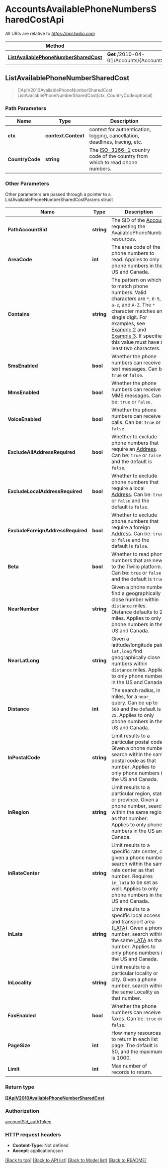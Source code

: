 # AccountsAvailablePhoneNumbersSharedCostApi

All URIs are relative to *https://api.twilio.com*

Method | HTTP request | Description
------------- | ------------- | -------------
[**ListAvailablePhoneNumberSharedCost**](AccountsAvailablePhoneNumbersSharedCostApi.md#ListAvailablePhoneNumberSharedCost) | **Get** /2010-04-01/Accounts/{AccountSid}/AvailablePhoneNumbers/{CountryCode}/SharedCost.json | 



## ListAvailablePhoneNumberSharedCost

> []ApiV2010AvailablePhoneNumberSharedCost ListAvailablePhoneNumberSharedCost(ctx, CountryCodeoptional)





### Path Parameters


Name | Type | Description
------------- | ------------- | -------------
**ctx** | **context.Context** | context for authentication, logging, cancellation, deadlines, tracing, etc.
**CountryCode** | **string** | The [ISO-3166-1](https://en.wikipedia.org/wiki/ISO_3166-1_alpha-2) country code of the country from which to read phone numbers.

### Other Parameters

Other parameters are passed through a pointer to a ListAvailablePhoneNumberSharedCostParams struct


Name | Type | Description
------------- | ------------- | -------------
**PathAccountSid** | **string** | The SID of the [Account](https://www.twilio.com/docs/iam/api/account) requesting the AvailablePhoneNumber resources.
**AreaCode** | **int** | The area code of the phone numbers to read. Applies to only phone numbers in the US and Canada.
**Contains** | **string** | The pattern on which to match phone numbers. Valid characters are `*`, `0-9`, `a-z`, and `A-Z`. The `*` character matches any single digit. For examples, see [Example 2](https://www.twilio.com/docs/phone-numbers/api/availablephonenumber-resource#local-get-basic-example-2) and [Example 3](https://www.twilio.com/docs/phone-numbers/api/availablephonenumber-resource#local-get-basic-example-3). If specified, this value must have at least two characters.
**SmsEnabled** | **bool** | Whether the phone numbers can receive text messages. Can be: `true` or `false`.
**MmsEnabled** | **bool** | Whether the phone numbers can receive MMS messages. Can be: `true` or `false`.
**VoiceEnabled** | **bool** | Whether the phone numbers can receive calls. Can be: `true` or `false`.
**ExcludeAllAddressRequired** | **bool** | Whether to exclude phone numbers that require an [Address](https://www.twilio.com/docs/usage/api/address). Can be: `true` or `false` and the default is `false`.
**ExcludeLocalAddressRequired** | **bool** | Whether to exclude phone numbers that require a local [Address](https://www.twilio.com/docs/usage/api/address). Can be: `true` or `false` and the default is `false`.
**ExcludeForeignAddressRequired** | **bool** | Whether to exclude phone numbers that require a foreign [Address](https://www.twilio.com/docs/usage/api/address). Can be: `true` or `false` and the default is `false`.
**Beta** | **bool** | Whether to read phone numbers that are new to the Twilio platform. Can be: `true` or `false` and the default is `true`.
**NearNumber** | **string** | Given a phone number, find a geographically close number within `distance` miles. Distance defaults to 25 miles. Applies to only phone numbers in the US and Canada.
**NearLatLong** | **string** | Given a latitude/longitude pair `lat,long` find geographically close numbers within `distance` miles. Applies to only phone numbers in the US and Canada.
**Distance** | **int** | The search radius, in miles, for a `near_` query.  Can be up to `500` and the default is `25`. Applies to only phone numbers in the US and Canada.
**InPostalCode** | **string** | Limit results to a particular postal code. Given a phone number, search within the same postal code as that number. Applies to only phone numbers in the US and Canada.
**InRegion** | **string** | Limit results to a particular region, state, or province. Given a phone number, search within the same region as that number. Applies to only phone numbers in the US and Canada.
**InRateCenter** | **string** | Limit results to a specific rate center, or given a phone number search within the same rate center as that number. Requires `in_lata` to be set as well. Applies to only phone numbers in the US and Canada.
**InLata** | **string** | Limit results to a specific local access and transport area ([LATA](https://en.wikipedia.org/wiki/Local_access_and_transport_area)). Given a phone number, search within the same [LATA](https://en.wikipedia.org/wiki/Local_access_and_transport_area) as that number. Applies to only phone numbers in the US and Canada.
**InLocality** | **string** | Limit results to a particular locality or city. Given a phone number, search within the same Locality as that number.
**FaxEnabled** | **bool** | Whether the phone numbers can receive faxes. Can be: `true` or `false`.
**PageSize** | **int** | How many resources to return in each list page. The default is 50, and the maximum is 1000.
**Limit** | **int** | Max number of records to return.

### Return type

[**[]ApiV2010AvailablePhoneNumberSharedCost**](ApiV2010AvailablePhoneNumberSharedCost.md)

### Authorization

[accountSid_authToken](../README.md#accountSid_authToken)

### HTTP request headers

- **Content-Type**: Not defined
- **Accept**: application/json

[[Back to top]](#) [[Back to API list]](../README.md#documentation-for-api-endpoints)
[[Back to Model list]](../README.md#documentation-for-models)
[[Back to README]](../README.md)

